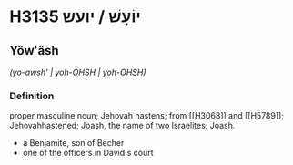 # H3135 יוֹעָשׁ / יועש

## Yôwʻâsh

_(yo-awsh' | yoh-OHSH | yoh-OHSH)_

### Definition

proper masculine noun; Jehovah hastens; from [[H3068]] and [[H5789]]; Jehovahhastened; Joash, the name of two Israelites; Joash.

- a Benjamite, son of Becher
- one of the officers in David's court
